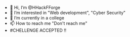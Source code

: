 - 👋 Hi, I’m @HHackFForge
- 👀 I’m interested in "Web development", "Cyber Security"
- 🌱 I’m currently in a college
- 📫 How to reach me "Don't reach me"
- #CHELLENGE ACCEPTED !!
<!---
HHackFForge/HHackFForge is a ✨ special ✨ repository because its `README.md` (this file) appears on your GitHub profile.
You can click the Preview link to take a look at your changes.
--->
